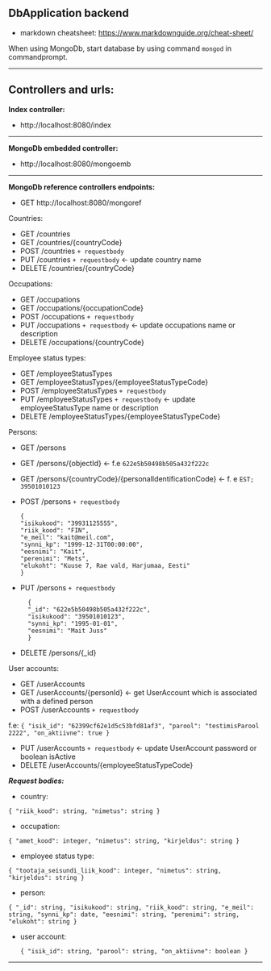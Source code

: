 **DbApplication backend**
-
- markdown cheatsheet: https://www.markdownguide.org/cheat-sheet/

When using MongoDb, start database by using command `mongod` in commandprompt.

****

**Controllers and urls:**
-

**Index controller:**

- http://localhost:8080/index

****
**MongoDb embedded controller:**

- http://localhost:8080/mongoemb
****
**MongoDb reference controllers endpoints:**
- GET http://localhost:8080/mongoref

Countries:
- GET /countries
- GET /countries/{countryCode}
- POST /countries `+ requestbody`
- PUT /countries `+ requestbody` <- update country name
- DELETE /countries/{countryCode}


Occupations:

- GET /occupations
- GET /occupations/{occupationCode}
- POST /occupations `+ requestbody`
- PUT /occupations `+ requestbody` <- update occupations name or description
- DELETE /occupations/{countryCode}

Employee status types:

- GET /employeeStatusTypes
- GET /employeeStatusTypes/{employeeStatusTypeCode}
- POST /employeeStatusTypes `+ requestbody`
- PUT /employeeStatusTypes `+ requestbody` <- update employeeStatusType name or description
- DELETE /employeeStatusTypes/{employeeStatusTypeCode}

Persons:

- GET /persons
- GET /persons/{objectId} <- f.e `622e5b50498b505a432f222c`
- GET /persons/{countryCode}/{personalIdentificationCode} <- f. e ``EST; 39501010123``
- POST /persons `+ requestbody`

      {
      "isikukood": "39931125555",
      "riik_kood": "FIN",
      "e_meil": "kait@meil.com",
      "synni_kp": "1999-12-31T00:00:00",
      "eesnimi": "Kait",
      "perenimi": "Mets",
      "elukoht": "Kuuse 7, Rae vald, Harjumaa, Eesti"
      }
- PUT /persons `+ requestbody`
  
        {
        "_id": "622e5b50498b505a432f222c",
        "isikukood": "39501010123",
        "synni_kp": "1995-01-01",
        "eesnimi": "Mait Juss"
        }
- DELETE /persons/{_id}

User accounts:

- GET /userAccounts
- GET /userAccounts/{personId} <- get UserAccount which is associated with a defined person
- POST /userAccounts `+ requestbody`
  
f.e: 
  ``{
  "isik_id": "62399cf62e1d5c53bfd81af3",
  "parool": "testimisParool 2222",
  "on_aktiivne": true
  }``
     
- PUT /userAccounts `+ requestbody` <- update UserAccount password or boolean isActive
- DELETE /userAccounts/{employeeStatusTypeCode}

***Request bodies:***

- country:

``
{
    "riik_kood": string,
    "nimetus": string
}
``

- occupation:

``
{
"amet_kood": integer,
"nimetus": string,
"kirjeldus": string
}
``

- employee status type:

``
{
"tootaja_seisundi_liik_kood": integer,
"nimetus": string,
"kirjeldus": string
}
``

- person:

``
{
"_id": string,
"isikukood": string,
"riik_kood": string,
"e_meil": string,
"synni_kp": date,
"eesnimi": string,
"perenimi": string,
"elukoht": string
}
``

- user account:

  ``
  {
  "isik_id": string,
  "parool": string,
  "on_aktiivne": boolean
  }
  ``

****
